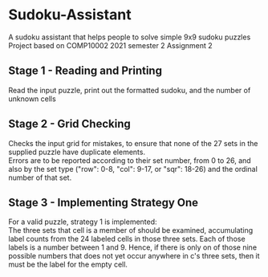 # Sudoku-Assistant
A sudoku assistant that helps people to solve simple 9x9 sudoku puzzles\
Project based on COMP10002 2021 semester 2 Assignment 2

## Stage 1 - Reading and Printing 
Read the input puzzle, print out the formatted sudoku, and the number of unknown cells

## Stage 2 - Grid Checking 
Checks the input grid for mistakes, to ensure that none of the 27 sets in the supplied puzzle have duplicate elements.\
Errors are to be reported according to their set number, from 0 to 26, and also by the set type ("row": 0-8, "col": 9-17, or "sqr": 18-26) and the ordinal number of that set.

## Stage 3 - Implementing Strategy One 
For a valid puzzle, strategy 1 is implemented:\
The three sets that cell is a member of should be examined, accumulating label counts from the 24 labeled cells in those three sets. Each of those labels is a number between 1 and 9. Hence, if there is only on of those nine possible numbers that does not yet occur anywhere in c's three sets, then it must be the label for the empty cell.
